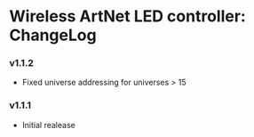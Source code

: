 Wireless ArtNet LED controller: ChangeLog
=============================================

### v1.1.2
- Fixed universe addressing for universes > 15

### v1.1.1
- Initial realease